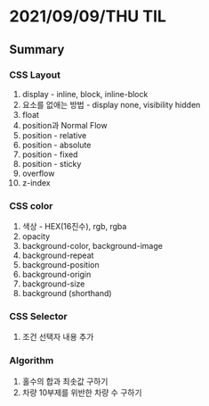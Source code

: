 # 2021/09/09/THU TIL 
## Summary

### CSS Layout
1. display - inline, block, inline-block
2. 요소를 없애는 방법 - display none, visibility hidden
3. float
4. position과 Normal Flow
5. position - relative
6. position - absolute
7. position - fixed
8. position - sticky
9. overflow
10. z-index

### CSS color
1. 색상 - HEX(16진수), rgb, rgba
2. opacity
3. background-color, background-image
4. background-repeat
5. background-position
6. background-origin
7. background-size
8. background (shorthand)

### CSS Selector
1. 조건 선택자 내용 추가

### Algorithm
1. 홀수의 합과 최솟값 구하기
2. 차량 10부제를 위반한 차량 수 구하기